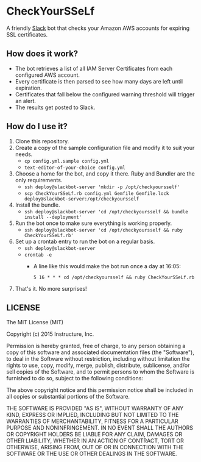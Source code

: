 CheckYourSSeLf
==============
A friendly [Slack](https://slack.com/) bot that checks your Amazon AWS accounts for expiring SSL certificates.

How does it work?
-----------------
* The bot retrieves a list of all IAM Server Certificates from each configured AWS account.
* Every certificate is then parsed to see how many days are left until expiration.
* Certificates that fall below the configured warning threshold will trigger an alert.
* The results get posted to Slack.

How do I use it?
----------------
1. Clone this repository.
1. Create a copy of the sample configuration file and modify it to suit your needs.
   * `cp config.yml.sample config.yml`
   * `text-editor-of-your-choice config.yml`
1. Choose a home for the bot, and copy it there. Ruby and Bundler are the only requirements.
   * `ssh deploy@slackbot-server 'mkdir -p /opt/checkyoursself'`
   * `scp CheckYourSSeLf.rb config.yml Gemfile Gemfile.lock deploy@slackbot-server:/opt/checkyoursself`
1. Install the bundle.
   * `ssh deploy@slackbot-server 'cd /opt/checkyoursself && bundle install --deployment'`
1. Run the bot once to make sure everything is working properly.
   * `ssh deploy@slackbot-server 'cd /opt/checkyoursself && ruby CheckYourSSeLf.rb'`
1. Set up a crontab entry to run the bot on a regular basis.
   * `ssh deploy@slackbot-server`
   * `crontab -e`
     * A line like this would make the bot run once a day at 16:05:

       `5 16 * * * cd /opt/checkyoursself && ruby CheckYourSSeLf.rb`
1. That's it. No more surprises!

LICENSE
-------
The MIT License (MIT)

Copyright (c) 2015 Instructure, Inc.

Permission is hereby granted, free of charge, to any person obtaining a copy
of this software and associated documentation files (the "Software"), to deal
in the Software without restriction, including without limitation the rights
to use, copy, modify, merge, publish, distribute, sublicense, and/or sell
copies of the Software, and to permit persons to whom the Software is
furnished to do so, subject to the following conditions:

The above copyright notice and this permission notice shall be included in
all copies or substantial portions of the Software.

THE SOFTWARE IS PROVIDED "AS IS", WITHOUT WARRANTY OF ANY KIND, EXPRESS OR
IMPLIED, INCLUDING BUT NOT LIMITED TO THE WARRANTIES OF MERCHANTABILITY,
FITNESS FOR A PARTICULAR PURPOSE AND NONINFRINGEMENT. IN NO EVENT SHALL THE
AUTHORS OR COPYRIGHT HOLDERS BE LIABLE FOR ANY CLAIM, DAMAGES OR OTHER
LIABILITY, WHETHER IN AN ACTION OF CONTRACT, TORT OR OTHERWISE, ARISING FROM,
OUT OF OR IN CONNECTION WITH THE SOFTWARE OR THE USE OR OTHER DEALINGS IN
THE SOFTWARE.
